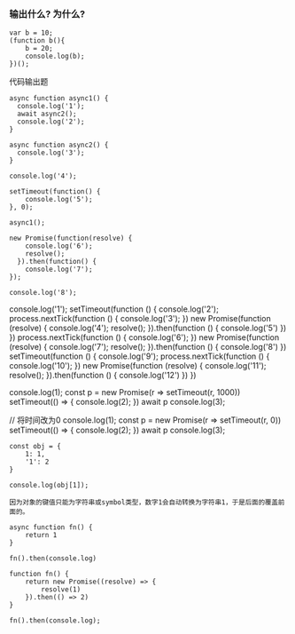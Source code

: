 
### 输出什么? 为什么?

```
var b = 10;
(function b(){
    b = 20;
    console.log(b);
})();
```

代码输出题

```
async function async1() {
  console.log('1');
  await async2();
  console.log('2');
}

async function async2() {
  console.log('3');
}

console.log('4');

setTimeout(function() {
    console.log('5');
}, 0);

async1();

new Promise(function(resolve) {
    console.log('6');
    resolve();
  }).then(function() {
    console.log('7');
});

console.log('8');
```

console.log('1');
setTimeout(function () {
  console.log('2');
  process.nextTick(function () {
    console.log('3');
  })
  new Promise(function (resolve) {
    console.log('4');
    resolve();
  }).then(function () {
    console.log('5')
  })
})
process.nextTick(function () {
  console.log('6');
})
new Promise(function (resolve) {
  console.log('7');
  resolve();
}).then(function () {
  console.log('8')
})
setTimeout(function () {
  console.log('9');
  process.nextTick(function () {
    console.log('10');
  })
  new Promise(function (resolve) {
    console.log('11');
    resolve();
  }).then(function () {
    console.log('12')
  })
})


console.log(1);
const p = new Promise(r => setTimeout(r, 1000))
setTimeout(() => {
  console.log(2);
})
await p
console.log(3);


// 将时间改为0
console.log(1);
const p = new Promise(r => setTimeout(r, 0))
setTimeout(() => {
  console.log(2);
})
await p
console.log(3);


```
const obj = {
    1: 1,
    '1': 2
}

console.log(obj[1]);

因为对象的键值只能为字符串或symbol类型，数字1会自动转换为字符串1，于是后面的覆盖前面的。
```

```
async function fn() {
    return 1
}

fn().then(console.log)
```

```
function fn() {
    return new Promise((resolve) => {
        resolve(1)
    }).then(() => 2)
}

fn().then(console.log);
```
